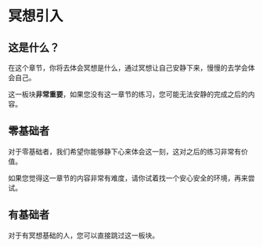 # 冥想引入

## 这是什么？

在这个章节，你将去体会冥想是什么，通过冥想让自己安静下来，慢慢的去学会体会自己。

这一板块**非常重要**，如果您没有这一章节的练习，您可能无法安静的完成之后的内容。

## 零基础者

对于零基础者，我们希望你能够静下心来体会这一刻，这对之后的练习非常有价值。

如果您觉得这一章节的内容非常有难度，请你试着找一个安心安全的环境，再来尝试。

## 有基础者

对于有冥想基础的人，您可以直接跳过这一板块。

